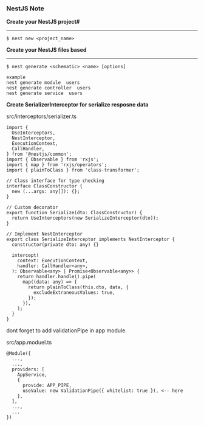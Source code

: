 ### NestJS Note

**Create your NestJS project#**

---

```
$ nest new <project_name>
```

**Create your NestJS files based**

---

```
$ nest generate <schematic> <name> [options]

example
nest generate module  users
nest generate controller  users
nest generate service  users
```

**Create SerializerInterceptor for serialize resposne data**

src/interceptors/serializer.ts

```
import {
  UseInterceptors,
  NestInterceptor,
  ExecutionContext,
  CallHandler,
} from '@nestjs/common';
import { Observable } from 'rxjs';
import { map } from 'rxjs/operators';
import { plainToClass } from 'class-transformer';

// Class interface for type checking
interface ClassConstructor {
  new (...args: any[]): {};
}

// Custom decorator
export function Serialize(dto: ClassConstructor) {
  return UseInterceptors(new SerializeInterceptor(dto));
}

// Implement NestInterceptor
export class SerializeInterceptor implements NestInterceptor {
  constructor(private dto: any) {}

  intercept(
    context: ExecutionContext,
    handler: CallHandler<any>,
  ): Observable<any> | Promise<Observable<any>> {
    return handler.handle().pipe(
      map((data: any) => {
        return plainToClass(this.dto, data, {
          excludeExtraneousValues: true,
        });
      }),
    );
  }
}
```

dont forget to add validationPipe in app module.

src/app.moduel.ts

```
@Module({
  ...,
  ...,
  providers: [
    AppService,
    {
      provide: APP_PIPE,
      useValue: new ValidationPipe({ whitelist: true }), <-- here
    },
  ],
  ...,
  ...
})
```
